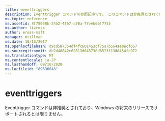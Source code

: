 ```yaml
---
title: eventtriggers
description: Eventtrigger コマンドの参照記事です。 このコマンドは非推奨とされており、Windows の将来のリリースでサポートされるとは限りません。
ms.topic: reference
ms.assetid: 8f78050b-24b2-4f67-a58a-77eeb66f7755
ms.author: lizross
author: eross-msft
manager: mtillman
ms.date: 10/16/2017
ms.openlocfilehash: d9cd587354df4fc601453cf75a7b564aebecf657
ms.sourcegitcommit: db2d46842c68813d043738d6523f13d8454fc972
ms.translationtype: MT
ms.contentlocale: ja-JP
ms.lasthandoff: 09/10/2020
ms.locfileid: "89636048"
---
```

# <a name="eventtriggers"></a>eventtriggers

Eventtrigger コマンドは非推奨とされており、Windows の将来のリリースでサポートされるとは限りません。